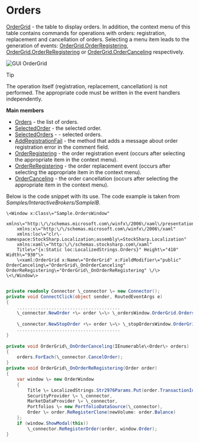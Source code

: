 # Orders

[OrderGrid](../api/StockSharp.Xaml.OrderGrid.html) \- the table to display orders. In addition, the context menu of this table contains commands for operations with orders: registration, replacement and cancellation of orders. Selecting a menu item leads to the generation of events: [OrderGrid.OrderRegistering](../api/StockSharp.Xaml.OrderGrid.OrderRegistering.html), [OrderGrid.OrderReRegistering](../api/StockSharp.Xaml.OrderGrid.OrderReRegistering.html) or [OrderGrid.OrderCanceling](../api/StockSharp.Xaml.OrderGrid.OrderCanceling.html) respectively.

![GUI OrderGrid](~/images/GUI_OrderGrid.png)

> [!TIP]
> The operation itself (registration, replacement, cancellation) is not performed. The appropriate code must be written in the event handlers independently.

**Main members**

- [Orders](../api/StockSharp.Xaml.OrderGrid.Orders.html) \- the list of orders.
- [SelectedOrder](../api/StockSharp.Xaml.OrderGrid.SelectedOrder.html) \- the selected order.
- [SelectedOrders](../api/StockSharp.Xaml.OrderGrid.SelectedOrders.html) \- \- selected orders.
- [AddRegistrationFail](../api/StockSharp.Xaml.OrderGrid.AddRegistrationFail.html) \- the method that adds a message about order registration error in the comment field.
- [OrderRegistering](../api/StockSharp.Xaml.OrderGrid.OrderRegistering.html) \- the order registration event (occurs after selecting the appropriate item in the context menu).
- [OrderReRegistering](../api/StockSharp.Xaml.OrderGrid.OrderReRegistering.html) \- the order replacement event (occurs after selecting the appropriate item in the context menu).
- [OrderCanceling](../api/StockSharp.Xaml.OrderGrid.OrderCanceling.html) \- the order cancellation (occurs after selecting the appropriate item in the context menu).

Below is the code snippet with its use. The code example is taken from *Samples\/InteractiveBrokers\/SampleIB*. 

```xaml
\<Window x:Class\="Sample.OrdersWindow"
    xmlns\="http:\/\/schemas.microsoft.com\/winfx\/2006\/xaml\/presentation"
    xmlns:x\="http:\/\/schemas.microsoft.com\/winfx\/2006\/xaml"
    xmlns:loc\="clr\-namespace:StockSharp.Localization;assembly\=StockSharp.Localization"
    xmlns:xaml\="http:\/\/schemas.stocksharp.com\/xaml"
    Title\="{x:Static loc:LocalizedStrings.Orders}" Height\="410" Width\="930"\>
	\<xaml:OrderGrid x:Name\="OrderGrid" x:FieldModifier\="public" OrderCanceling\="OrderGrid\_OnOrderCanceling" OrderReRegistering\="OrderGrid\_OnOrderReRegistering" \/\>
\<\/Window\>
	  				
```
```cs
private readonly Connector \_connector \= new Connector();
private void ConnectClick(object sender, RoutedEventArgs e)
{
 	.......................................	
	\_connector.NewOrder +\= order \=\> \_ordersWindow.OrderGrid.Orders.Add(order);
	
	\_connector.NewStopOrder +\= order \=\> \_stopOrdersWindow.OrderGrid.Orders.Add(order);
	.......................................			
}
              	
private void OrderGrid\_OnOrderCanceling(IEnumerable\<Order\> orders)
{
	orders.ForEach(\_connector.CancelOrder);
}
private void OrderGrid\_OnOrderReRegistering(Order order)
{
	var window \= new OrderWindow
	{
		Title \= LocalizedStrings.Str2976Params.Put(order.TransactionId),
		SecurityProvider \= \_connector,
		MarketDataProvider \= \_connector,
		Portfolios \= new PortfolioDataSource(\_connector),
		Order \= order.ReRegisterClone(newVolume: order.Balance)
	};
	if (window.ShowModal(this))
		\_connector.ReRegisterOrder(order, window.Order);
}
	  				
```
